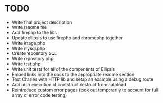 TODO
================================================================================

- Write final project description
- Write readme file
- Add firephp to the libs
- Update ellipsis to use firephp and chromephp together
- Write image.php
- Write mysql.php
- Create repository SQL
- Write repository.php
- Write test.php
- Write unit tests for all of the components of Ellipsis
- Embed links into the docs to the appropriate readme section
- Test Charles with HTTP lib and setup an example using a debug route
- Add auto execution of contstruct destruct from autoload
- Reintroduce custom error pages (took out temporarily to account for full array of error code testing)